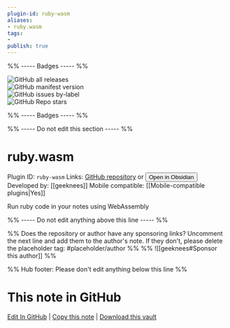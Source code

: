```yaml
---
plugin-id: ruby-wasm
aliases:
- ruby.wasm
tags: 
- 
publish: true
---
```


%% ----- Badges ----- %%

![GitHub all releases](https://img.shields.io/github/downloads/geeknees/obsidian-ruby-wasm-plugin/total?color=573E7A&logo=github&style=for-the-badge)   
![GitHub manifest version](https://img.shields.io/github/manifest-json/v/geeknees/obsidian-ruby-wasm-plugin?color=573E7A&logo=github&style=for-the-badge)   
![GitHub issues by-label](https://img.shields.io/github/issues/geeknees/obsidian-ruby-wasm-plugin/help%20wanted?color=573E7A&logo=github&style=for-the-badge)   
![GitHub Repo stars](https://img.shields.io/github/stars/geeknees/obsidian-ruby-wasm-plugin?color=573E7A&logo=github&style=for-the-badge)

%% ----- Badges ----- %%

%% ----- Do not edit this section ----- %%

# ruby.wasm

Plugin ID: `ruby-wasm`
Links: [GitHub repository](https://github.com/geeknees/obsidian-ruby-wasm-plugin) or [<button id=HH>Open in Obsidian</button>](obsidian://show-plugin?id=ruby-wasm)
Developed by: [[geeknees]]
Mobile compatible: [[Mobile-compatible plugins|Yes]]

Run ruby code in your notes using WebAssembly

%% ----- Do not edit anything above this line ----- %% 

%% Does the repository or author have any sponsoring links? Uncomment the next line and add them to the author's note. If they don't, please delete the placeholder tag: #placeholder/author %%
%% ![[geeknees#Sponsor this author]] %%

%% Hub footer: Please don't edit anything below this line %%

# This note in GitHub

<span class="git-footer">[Edit In GitHub](https://github.dev/obsidian-community/obsidian-hub/blob/main/02%20-%20Community%20Expansions/02.05%20All%20Community%20Expansions/Plugins/ruby-wasm.md "git-hub-edit-note") | [Copy this note](https://raw.githubusercontent.com/obsidian-community/obsidian-hub/main/02%20-%20Community%20Expansions/02.05%20All%20Community%20Expansions/Plugins/ruby-wasm.md "git-hub-copy-note") | [Download this vault](https://github.com/obsidian-community/obsidian-hub/archive/refs/heads/main.zip "git-hub-download-vault") </span>
